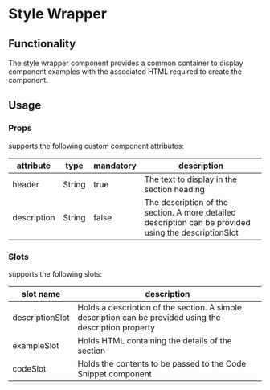 # Style Wrapper

## Functionality
The style wrapper component provides a common container to display component examples with the associated HTML required to create the component.

## Usage

### Props
<style-wrapper> supports the following custom component attributes:

| attribute   | type   | mandatory | description                                |
| ----------- | ------ | --------- | ------------------------------------------ |
| header      | String | true      | The text to display in the section heading |
| description | String | false     | The description of the section. A more detailed description can be provided using the descriptionSlot  |

### Slots
<code-snippet> supports the following slots:

| slot name        | description                                                          |
| ---------------- | -------------------------------------------------------------------- |
| descriptionSlot  |  Holds a description of the section. A simple description can be provided using the description property |
| exampleSlot      |  Holds HTML containing the details of the section                    |
| codeSlot         |  Holds the contents to be passed to the Code Snippet component       |
